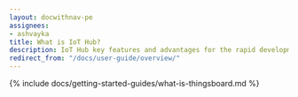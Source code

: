 ```yaml
---
layout: docwithnav-pe
assignees:
- ashvayka
title: What is IoT Hub?
description: IoT Hub key features and advantages for the rapid development of IoT projects and applications.
redirect_from: "/docs/user-guide/overview/"
---
```


{% include docs/getting-started-guides/what-is-thingsboard.md %}
